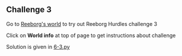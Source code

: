## Challenge 3

Go to [Reeborg's world](https://reeborg.ca/reeborg.html?lang=en&mode=python&menu=worlds%2Fmenus%2Freeborg_intro_en.json&name=Hurdle%203&url=worlds%2Ftutorial_en%2Fhurdle3.json) to try out Reeborg Hurdles challenge 3

Click on **World info** at top of page to get instructions about challenge

Solution is given in [6-3.py](https://github.com/priyanka-111-droid/100daysofcode/blob/main/Day006/6-3.py)
